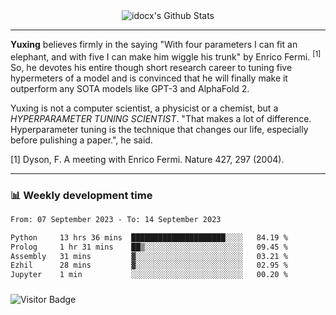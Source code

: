 <div align="center">
    <img align="center" src="https://github-readme-stats.vercel.app/api?username=idocx&show_icons=true&count_private=true&hide_border=true" alt="idocx's Github Stats"></img>
</div>

---

**Yuxing** believes firmly in the saying "With four parameters I can fit an elephant, and with five I can make him wiggle his trunk" by Enrico Fermi. <sup>[1]</sup> So, he devotes his entire though short research career to tuning five hypermeters of a model and is convinced that he will finally make it outperform any SOTA models like GPT-3 and AlphaFold 2.

Yuxing is not a computer scientist, a physicist or a chemist, but a *HYPERPARAMETER TUNING SCIENTIST*. "That makes a lot of difference. Hyperparameter tuning is the technique that changes our life, especially before pulishing a paper.", he said.

[1] Dyson, F. A meeting with Enrico Fermi. Nature 427, 297 (2004).


---

### 📊 Weekly development time
<!--START_SECTION:waka-->

```txt
From: 07 September 2023 - To: 14 September 2023

Python     13 hrs 36 mins  █████████████████████░░░░   84.19 %
Prolog     1 hr 31 mins    ██▒░░░░░░░░░░░░░░░░░░░░░░   09.45 %
Assembly   31 mins         ▓░░░░░░░░░░░░░░░░░░░░░░░░   03.21 %
Ezhil      28 mins         ▓░░░░░░░░░░░░░░░░░░░░░░░░   02.95 %
Jupyter    1 min           ░░░░░░░░░░░░░░░░░░░░░░░░░   00.20 %
```

<!--END_SECTION:waka-->

### 

![Visitor Badge](https://visitor-badge.laobi.icu/badge?page_id=idocx.idocx)